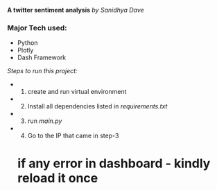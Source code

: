 **A twitter sentiment analysis**
_by Sanidhya Dave_

### Major Tech used:
- Python
- Plotly
- Dash Framework

_Steps to run this project:_

- 1. create and run virtual environment
- 2. Install all dependencies listed in _requirements.txt_
- 3. run _main.py_
- 4. Go to the IP that came in step-3

  # if any error in dashboard - kindly reload it once
